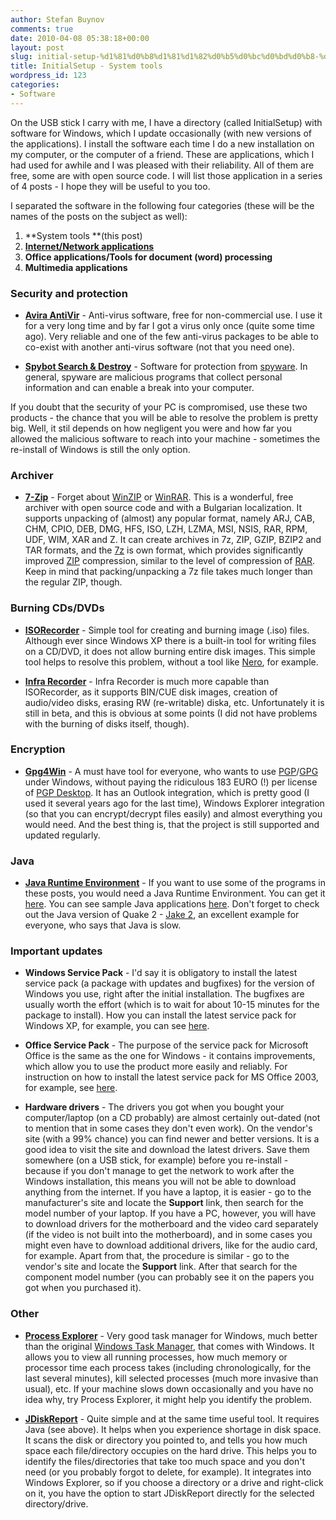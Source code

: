 ```yaml
---
author: Stefan Buynov
comments: true
date: 2010-04-08 05:38:18+00:00
layout: post
slug: initial-setup-%d1%81%d0%b8%d1%81%d1%82%d0%b5%d0%bc%d0%bd%d0%b8-%d0%b8%d0%bd%d1%81%d1%82%d1%80%d1%83%d0%bc%d0%b5%d0%bd%d1%82%d0%b8
title: InitialSetup - System tools
wordpress_id: 123
categories:
- Software
---
```


On the USB stick I carry with me, I have a directory (called InitialSetup) with software for Windows, which I update occasionally (with new versions of the applications). I install the software each time I do a new installation on my computer, or the computer of a friend. These are applications, which I had used for awhile and I was pleased with their reliability. All of them are free, some are with open source code. I will list those application in a series of 4 posts - I hope they will be useful to you too.

I separated the software in the following four categories (thеse will be the names of the posts on the subject as well):
	
  1. **System tools **(this post)
  2. **[Internet/Network applications](/blog/2010/08/25/initialsetup-internetnetwork-applications/)**
  3. **Office applications/Tools for document (word) processing**
  4. **Multimedia applications**


### Security and protection
	
  * **[Avira  AntiVir](http://free-av.com/)** - Anti-virus software, free for non-commercial use. I use it for a very long time and by far I got a virus only once (quite some time ago). Very reliable and one of the few anti-virus packages to be able to co-exist with another anti-virus software (not that you need one).
	
  * **[Spybot  Search & Destroy](http://www.spybot.com)** - Software for protection from [spyware](http://en.wikipedia.org/wiki/Spyware). In general, spyware are malicious programs that collect personal information and can enable a break into your computer.

If you doubt that the security of your PC is compromised, use these two products - the chance that you will be able to resolve the problem is pretty big. Well, it stil depends on how negligent you were and how far you allowed the malicious software to reach into your machine - sometimes the re-install of Windows is still the only option.


### Archiver
	
  * **[7-Zip](http://www.7-zip.org/)** - Forget about [WinZIP](http://www.winzip.com) or [WinRAR](http://www.rarlab.com/).  This is a wonderful, free archiver with open source code and with a Bulgarian localization. It supports unpacking of (almost) any popular format, namely ARJ, CAB, CHM, CPIO, DEB, DMG, HFS, ISO,  LZH, LZMA, MSI, NSIS, RAR, RPM, UDF, WIM, XAR and Z. It can create archives in 7z, ZIP, GZIP, BZIP2 and TAR formats, and the [7z](http://en.wikipedia.org/wiki/7z) is own format, which provides significantly improved [ZIP](http://en.wikipedia.org/wiki/Zip) compression, similar to the level of compression of [RAR](http://en.wikipedia.org/wiki/RAR). Keep in mind that packing/unpacking a 7z file takes much longer than the regular ZIP, though.


### Burning CDs/DVDs
	
  * **[ISORecorder](http://isorecorder.alexfeinman.com/isorecorder.htm)** - Simple tool for creating and burning image (.iso) files. Although ever since Windows XP there is a built-in tool for writing files on a CD/DVD, it does not allow burning entire disk images. This simple tool helps to resolve this problem, without a tool like  [Nero](http://www.nero.com), for example.
	
  * **[Infra Recorder](http://infrarecorder.org/)** - Infra  Recorder is much more capable than ISORecorder, as it supports BIN/CUE disk images, creation of audio/video disks, erasing RW (re-writable) diska, etc. Unfortunately it is still in beta, and this is obvious at some points (I did not have problems with the burning of disks itself, though).


### Encryption
	
  * **[Gpg4Win](http://www.gpg4win.org/)** - A must have tool for everyone, who wants to use [PGP](http://en.wikipedia.org/wiki/Pretty_Good_Privacy)/[GPG](http://en.wikipedia.org/wiki/GNU_Privacy_Guard) under Windows, without paying the ridiculous 183 EURO (!) per license of [PGP Desktop](http://eu.store.pgp.com/desktop_pro.html). It has an Outlook integration, which is pretty good (I used it several years ago for the last time), Windows Explorer integration (so that you can encrypt/decrypt files easily) and almost everything you would need. And the best thing is, that the project is still supported and updated regularly.


### Java
	
  * **[Java Runtime  Environment](http://java.com)** - If you want to use some of the programs in these posts, you would need a Java Runtime Environment. You can get it [here](http://www.java.com/getjava/). You can see sample Java applications [here](http://java.com/en/java_in_action/). Don't forget to check out the Java version of Quake 2 - [Jake 2](http://bytonic.de/html/jake2_webstart.html), an excellent example for everyone, who says that Java is slow.


### Important updates
	
  * **Windows Service Pack** - I'd say it is obligatory to install the latest service pack (a package with updates and bugfixes) for the version of Windows you use, right after the initial installation. The bugfixes are usually worth the effort (which is to wait for about 10-15 minutes for the package to install). How you can install the latest service pack for Windows XP, for example, you can see [here](http://support.microsoft.com/kb/322389).
	
  * **Office Service Pack** - The purpose of the service pack for Microsoft Office is the same as the one for Windows - it contains improvements, which allow you to use the product more easily and reliably. For instruction on how to install the latest service pack for MS Office 2003, for example, see [here](http://support.microsoft.com/kb/870924).
	
  * **Hardware drivers** - The drivers you got when you bought your computer/laptop (on a CD probably) are almost certainly out-dated (not to mention that in some cases they don't even work). On the vendor's site (with a 99% chance) you can find newer and better versions. It is a good idea to visit the site and download the latest drivers. Save them somewhere (on a USB stick, for example) before you re-install - because if you don't manage to get the network to work after the Windows installation, this means you will not be able to download anything from the internet. If you have a laptop, it is easier - go to the manufacturer's site and locate the **Support** link, then search for the model number of your laptop. If you have a PC, however, you will have to download drivers for the motherboard and the video card separately (if the video is not built into the motherboard), and in some cases you might even have to download additional drivers, like for the audio card, for example. Apart from that, the procedure is similar - go to the vendor's site and locate the **Support** link. After that search for the component model number (you can probably see it on the papers you got when you purchased it).


### Other
	
  * **[Process  Explorer](http://technet.microsoft.com/en-us/sysinternals/bb896653.aspx)** - Very good task manager for Windows, much better than the original [Windows Task  Manager](http://en.wikipedia.org/wiki/Windows_Task_Manager), that comes with Windows. It allows you to view all running processes, how much memory or processor time each process takes (including chronologically, for the last several minutes), kill selected processes (much more invasive than usual), etc. If your machine slows down occasionally and you have no idea why, try Process Explorer, it might help you identify the problem.
	
  * **[JDiskReport](http://www.jgoodies.com/freeware/jdiskreport/)** - Quite simple and at the same time useful tool. It requires Java (see above). It helps when you experience shortage in disk space. It scans the disk or directory you pointed to, and tells you how much space each file/directory occupies on the hard drive. This helps you to identify the files/directories that take too much space and you don't need (or you probably forgot to delete, for example). It integrates into Windows Explorer, so if you choose a directory or a drive and right-click on it, you have the option to start JDiskReport directly for the selected directory/drive.

